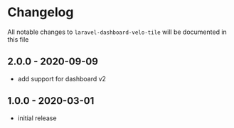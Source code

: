 # Changelog

All notable changes to `laravel-dashboard-velo-tile` will be documented in this file

## 2.0.0 - 2020-09-09

- add support for dashboard v2

## 1.0.0 - 2020-03-01

- initial release
